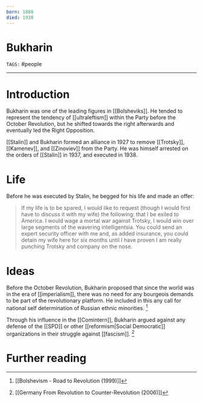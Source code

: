 ```yaml
---
born: 1888
died: 1938
---
```


# Bukharin
`TAGS:` #people

---
# Introduction
Bukharin was one of the leading figures in [[Bolsheviks]]. He tended to represent the tendency of [[ultraleftism]] within the Party before the October Revolution, but he shifted towards the right afterwards and eventually led the Right Opposition. 

[[Stalin]] and Bukharin formed an alliance in 1927 to remove [[Trotsky]], [[Kamenev]], and [[Zinoviev]] from the Party. He was himself arrested on the orders of [[Stalin]] in 1937, and executed in 1938. 

# Life
Before he was executed by Stalin, he begged for his life and made an offer:

> If my life is to be spared, I would like to request (though I would first have to discuss it with my wife) the following: that I be exiled to America. I would wage a mortal war against Trotsky, I would win over large segments of the wavering intelligentsia. You could send an expert security officer with me and, as added insurance, you could detain my wife here for six months until I have proven I am really punching Trotsky and company on the nose.

# Ideas
Before the October Revolution, Bukharin proposed that since the world was in the era of [[imperialism]], there was no need for any bourgeois demands to be part of the revolutionary platform. He included in this any call for national self determination of Russian ethnic minorities. [^1]

Through his influence in the [[Comintern]], Bukharin argued against any defense of the [[SPD]] or other [[reformism|Social Democratic]] organizations in their struggle against [[fascism]].  [^2]

# Further reading
[^1]: [[Bolshevism - Road to Revolution (1999)]]
[^2]: [[Germany From Revolution to Counter-Revolution (2006)]]

